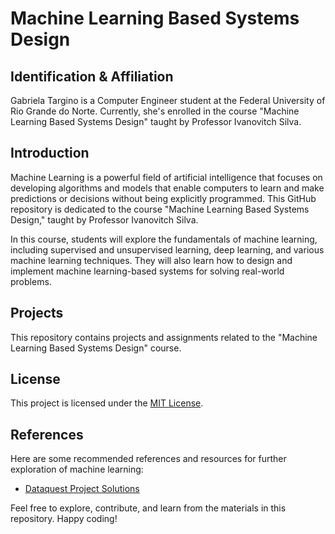 # Machine Learning Based Systems Design

## Identification & Affiliation

Gabriela Targino is a Computer Engineer student at the Federal University of Rio Grande do Norte. Currently, she's enrolled in the course "Machine Learning Based Systems Design" taught by Professor Ivanovitch Silva.

## Introduction

Machine Learning is a powerful field of artificial intelligence that focuses on developing algorithms and models that enable computers to learn and make predictions or decisions without being explicitly programmed. This GitHub repository is dedicated to the course "Machine Learning Based Systems Design," taught by Professor Ivanovitch Silva.

In this course, students will explore the fundamentals of machine learning, including supervised and unsupervised learning, deep learning, and various machine learning techniques. They will also learn how to design and implement machine learning-based systems for solving real-world problems.

## Projects

This repository contains projects and assignments related to the "Machine Learning Based Systems Design" course. 

## License

This project is licensed under the [MIT License](LICENSE).

## References

Here are some recommended references and resources for further exploration of machine learning:

- [Dataquest Project Solutions](https://github.com/dataquestio/solutions)

Feel free to explore, contribute, and learn from the materials in this repository. Happy coding!
